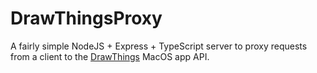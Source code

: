 # DrawThingsProxy

A fairly simple NodeJS + Express + TypeScript server to proxy requests from a client to the [DrawThings](https://drawthings.ai/) MacOS app API.
